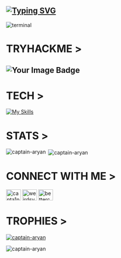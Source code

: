 ## [![Typing SVG](https://readme-typing-svg.demolab.com?font=Fira+Code&weight=500&size=32&duration=3000&pause=1500&color=00F7F1FF&width=500&lines=It's+Aryan+Solpankhi;Cybersecurity+Enthusiast;Bug+Bounty+Hunter)](https://git.io/typing-svg)

![terminal](https://github.com/user-attachments/assets/80854090-1c6d-48f5-9449-55d513bd6c83)


# TRYHACKME >
<h2> <img src="https://tryhackme-badges.s3.amazonaws.com/BettercallAryan.png" alt="Your Image Badge"/> </h2>


# TECH >
[![My Skills](https://skillicons.dev/icons?i=py,html,css,bash,git,github,mysql,powershell,vscode,windows,linux)](https://skillicons.dev)


# STATS >
<p><img align="left" src="https://github-readme-stats.vercel.app/api/top-langs?username=captain-aryan&show_icons=true&locale=en&layout=compact" alt="captain-aryan" /></p>

<p>&nbsp;<img align="center" src="https://github-readme-stats.vercel.app/api?username=captain-aryan&show_icons=true&locale=en" alt="captain-aryan" /></p>


# CONNECT WITH ME >
<p align="left">
<a href="https://twitter.com/capta1n_aryan" target="blank"><img align="center" src="https://raw.githubusercontent.com/rahuldkjain/github-profile-readme-generator/master/src/images/icons/Social/twitter.svg" alt="capta1n_aryan" height="30" width="40" /></a>
<a href="https://linkedin.com/in/weirdsysadmin" target="blank"><img align="center" src="https://raw.githubusercontent.com/rahuldkjain/github-profile-readme-generator/master/src/images/icons/Social/linked-in-alt.svg" alt="weirdsysadmin" height="30" width="40" /></a>
<a href="https://instagram.com/bettercallaryanz" target="blank"><img align="center" src="https://raw.githubusercontent.com/rahuldkjain/github-profile-readme-generator/master/src/images/icons/Social/instagram.svg" alt="bettercallaryanz" height="30" width="40" /></a>
</p>

# TROPHIES >
<p align="left"> <a href="https://github.com/ryo-ma/github-profile-trophy"><img src="https://github-profile-trophy.vercel.app/?username=captain-aryan" alt="captain-aryan" /></a> </p>

<p align="left"> <img src="https://komarev.com/ghpvc/?username=captain-aryan&label=Profile%20views&color=0e75b6&style=flat" alt="captain-aryan" /> </p>
